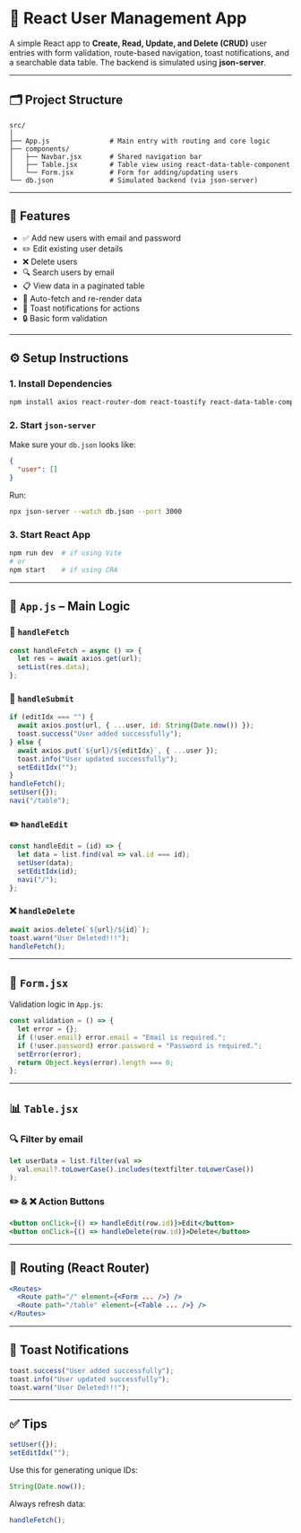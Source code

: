 # 📘 React User Management App

A simple React app to **Create, Read, Update, and Delete (CRUD)** user entries with form validation, route-based navigation, toast notifications, and a searchable data table. The backend is simulated using **json-server**.

---

## 🗂️ Project Structure

```
src/
│
├── App.js               # Main entry with routing and core logic
├── components/
│   ├── Navbar.jsx       # Shared navigation bar
│   ├── Table.jsx        # Table view using react-data-table-component
│   └── Form.jsx         # Form for adding/updating users
└── db.json              # Simulated backend (via json-server)
```

---

## 🚀 Features

- ✅ Add new users with email and password  
- ✏️ Edit existing user details  
- ❌ Delete users  
- 🔍 Search users by email  
- 📋 View data in a paginated table  
- 🔄 Auto-fetch and re-render data  
- 🔔 Toast notifications for actions  
- 🔒 Basic form validation  

---

## ⚙️ Setup Instructions

### 1. Install Dependencies

```bash
npm install axios react-router-dom react-toastify react-data-table-component
```

### 2. Start `json-server`

Make sure your `db.json` looks like:

```json
{
  "user": []
}
```

Run:

```bash
npx json-server --watch db.json --port 3000
```

### 3. Start React App

```bash
npm run dev  # if using Vite
# or
npm start    # if using CRA
```

---

## 🧠 `App.js` – Main Logic

### 🔄 `handleFetch`

```js
const handleFetch = async () => {
  let res = await axios.get(url);
  setList(res.data);
};
```

### 💾 `handleSubmit`

```js
if (editIdx === "") {
  await axios.post(url, { ...user, id: String(Date.now()) });
  toast.success("User added successfully");
} else {
  await axios.put(`${url}/${editIdx}`, { ...user });
  toast.info("User updated successfully");
  setEditIdx("");
}
handleFetch();
setUser({});
navi("/table");
```

### ✏️ `handleEdit`

```js
const handleEdit = (id) => {
  let data = list.find(val => val.id === id);
  setUser(data);
  setEditIdx(id);
  navi("/");
};
```

### ❌ `handleDelete`

```js
await axios.delete(`${url}/${id}`);
toast.warn("User Deleted!!!");
handleFetch();
```

---

## 📄 `Form.jsx`

Validation logic in `App.js`:

```js
const validation = () => {
  let error = {};
  if (!user.email) error.email = "Email is required.";
  if (!user.password) error.password = "Password is required.";
  setError(error);
  return Object.keys(error).length === 0;
};
```

---

## 📊 `Table.jsx`

### 🔍 Filter by email

```js
let userData = list.filter(val =>
  val.email?.toLowerCase().includes(textfilter.toLowerCase())
);
```

### ✏️ & ❌ Action Buttons

```jsx
<button onClick={() => handleEdit(row.id)}>Edit</button>
<button onClick={() => handleDelete(row.id)}>Delete</button>
```

---

## 🔁 Routing (React Router)

```jsx
<Routes>
  <Route path="/" element={<Form ... />} />
  <Route path="/table" element={<Table ... />} />
</Routes>
```

---

## 🔔 Toast Notifications

```js
toast.success("User added successfully");
toast.info("User updated successfully");
toast.warn("User Deleted!!!");
```

---

## ✅ Tips

```js
setUser({});
setEditIdx("");
```

Use this for generating unique IDs:

```js
String(Date.now());
```

Always refresh data:

```js
handleFetch();
```
